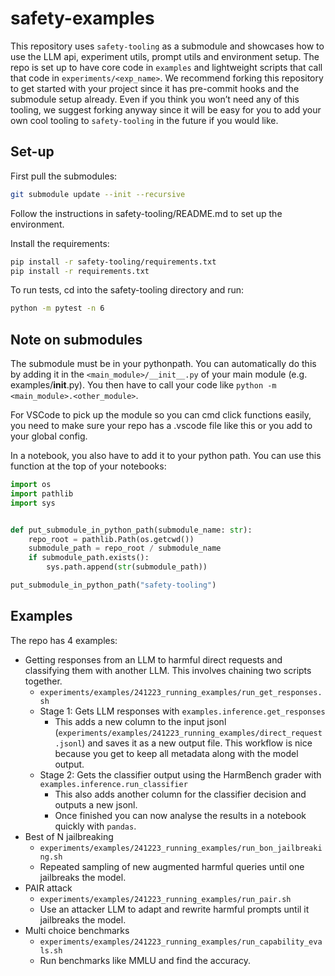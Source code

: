 # safety-examples

This repository uses `safety-tooling` as a submodule and showcases how to use the LLM api, experiment utils, prompt utils and environment setup. The repo is set up to have core code in `examples` and lightweight scripts that call that code in `experiments/<exp_name>`. We recommend forking this repository to get started with your project since it has pre-commit hooks and the submodule setup already. Even if you think you won’t need any of this tooling, we suggest forking anyway since it will be easy for you to add your own cool tooling to `safety-tooling` in the future if you would like.

## Set-up

First pull the submodules:

```bash
git submodule update --init --recursive
```

Follow the instructions in safety-tooling/README.md to set up the environment.

Install the requirements:

```bash
pip install -r safety-tooling/requirements.txt
pip install -r requirements.txt
```

To run tests, cd into the safety-tooling directory and run:
```bash
python -m pytest -n 6
```

## Note on submodules
The submodule must be in your pythonpath. You can automatically do this by adding it in the `<main_module>/__init__.py` of your main module (e.g. examples/__init__.py). You then have to call your code like `python -m <main_module>.<other_module>`.

For VSCode to pick up the module so you can cmd click functions easily, you need to make sure your repo has a .vscode file like this or you add to your global config.

In a notebook, you also have to add it to your python path. You can use this function at the top of your notebooks:
```python
import os
import pathlib
import sys


def put_submodule_in_python_path(submodule_name: str):
    repo_root = pathlib.Path(os.getcwd())
    submodule_path = repo_root / submodule_name
    if submodule_path.exists():
        sys.path.append(str(submodule_path))

put_submodule_in_python_path("safety-tooling")
```

## Examples

The repo has 4 examples:

- Getting responses from an LLM to harmful direct requests and classifying them with another LLM. This involves chaining two scripts together.
    - `experiments/examples/241223_running_examples/run_get_responses.sh`
    - Stage 1: Gets LLM responses with `examples.inference.get_responses`
        - This adds a new column to the input jsonl (`experiments/examples/241223_running_examples/direct_request.jsonl`) and saves it as a new output file. This workflow is nice because you get to keep all metadata along with the model output.
    - Stage 2: Gets the classifier output using the HarmBench grader with `examples.inference.run_classifier`
        - This also adds another column for the classifier decision and outputs a new jsonl.
        - Once finished you can now analyse the results in a notebook quickly with `pandas`.
- Best of N jailbreaking
    - `experiments/examples/241223_running_examples/run_bon_jailbreaking.sh`
    - Repeated sampling of new augmented harmful queries until one jailbreaks the model.
- PAIR attack
    - `experiments/examples/241223_running_examples/run_pair.sh`
    - Use an attacker LLM to adapt and rewrite harmful prompts until it jailbreaks the model.
- Multi choice benchmarks
    - `experiments/examples/241223_running_examples/run_capability_evals.sh`
    - Run benchmarks like MMLU and find the accuracy.
